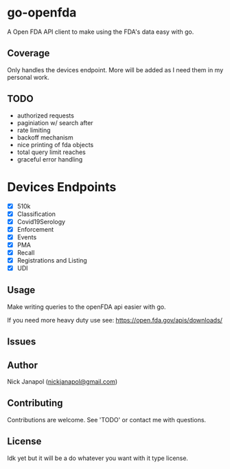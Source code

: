 # go-openfda
A Open FDA API client to make using the FDA's data easy with go.

## Coverage
Only handles the devices endpoint. More will be added as I need them in my personal work.

## TODO
- authorized requests
- paginiation w/ search after
- rate limiting
- backoff mechanism
- nice printing of fda objects
- total query limit reaches
- graceful error  handling

# Devices Endpoints
-[x] 510k
-[x] Classification
-[x] Covid19Serology
-[x] Enforcement
-[x] Events
-[x] PMA
-[x] Recall
-[x] Registrations and Listing
-[x] UDI

## Usage

Make writing queries to the openFDA api easier with go. 

If you need more heavy duty use see:
https://open.fda.gov/apis/downloads/

## Issues 

## Author
Nick Janapol (nickjanapol@gmail.com)

## Contributing 
Contributions are welcome. See 'TODO' or contact me with questions.

## License
Idk yet but it will be a do whatever you want with it type license.